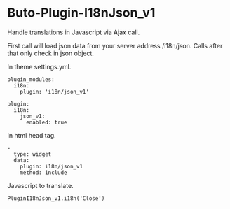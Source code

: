 # Buto-Plugin-I18nJson_v1
Handle translations in Javascript via Ajax call.

First call will load json data from your server address /i18n/json. Calls after that only check in json object.

In theme settings.yml.
```
plugin_modules:
  i18n:
    plugin: 'i18n/json_v1'
```

```
plugin:
  i18n:
    json_v1:
      enabled: true
```


In html head tag.
```
-
  type: widget
  data:
    plugin: i18n/json_v1
    method: include
```

Javascript to translate.
```
PluginI18nJson_v1.i18n('Close')
```
